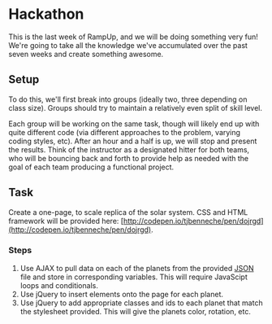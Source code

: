 # Hackathon

This is the last week of RampUp, and we will be doing something very fun! We're going to take all the knowledge we've accumulated over the past seven weeks and create something awesome.

## Setup

To do this, we'll first break into groups (ideally two, three depending on class size). Groups should try to maintain a relatively even split of skill level.

Each group will be working on the same task, though will likely end up with quite different code (via different approaches to the problem, varying coding styles, etc). After an hour and a half is up, we will stop and present the results. Think of the instructor as a designated hitter for both teams, who will be bouncing back and forth to provide help as needed with the goal of each team producing a functional project.

## Task

Create a one-page, to scale replica of the solar system. CSS and HTML framework will be provided here: [http://codepen.io/tjbenneche/pen/dojrgd](http://codepen.io/tjbenneche/pen/dojrgd).

### Steps

1. Use AJAX to pull data on each of the planets from the provided [JSON](http://idahoptv.org/ntti/nttilessons/lessons2000/lau1.html) file and store in corresponding variables. This will require JavaScipt loops and conditionals.
2. Use jQuery to insert elements onto the page for each planet.
3. Use jQuery to add appropriate classes and ids to each planet that match the stylesheet provided. This will give the planets color, rotation, etc.
